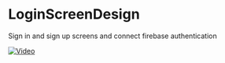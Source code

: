 # LoginScreenDesign

Sign in and sign up screens and connect firebase authentication

[![Video](https://img.youtube.com/vi/StTqXEQ2l-Y/0.jpg)](https://www.youtube.com/watch?v=HDqjqIr5cFY "SignUp & SignIn")
